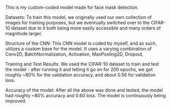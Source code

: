 This is my custom-coded model made for face mask detection.

Datasets:
To train this model, we originally used our own collection of images for training purposes, but we eventually switched over to the CIFAR-10 dataset due to it both being more easily accessible and many orders of magnitude larger.

Structure of the CNN:
This CNN model is coded by myself, and as such, utilizes a custom base for the model. It uses a varying combination of Conv2D, BatchNormalization, Activation, MaxPooling2D, Dropout, 

Training and Test Results:
We used the CIFAR-10 dataset to train and test the model - after running it and letting it go on for 200 epochs, we got roughly ~80% for the validation accuracy, and about 0.56 for validation loss.

Accuracy of the model:
After all the above was done and tested, the model had roughly ~80% accuracy and 0.60 loss. The model is continuously being improved.
